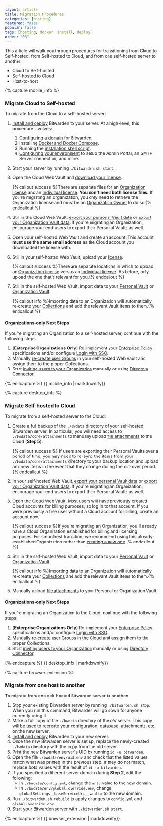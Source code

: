 ```yaml
---
layout: article
title: Migration Procedures
categories: [hosting]
featured: false
popular: false
tags: [hosting, docker, install, deploy]
order: "03"
---
```


This article will walk you through procedures for transitioning from Cloud to Self-hosted, from Self-hosted to Cloud, and from one self-hosted server to another:

<ul class="nav nav-tabs" id="myTab" role="tablist">
  <li class="nav-item" role="presentation">
    <a class="nav-link active" id="mobtab" data-target="#mobile" role="tab" aria-controls="mobile" aria-selected="false">Cloud to Self-hosted</a>
  </li>
  <li class="nav-item" role="presentation">
    <a class="nav-link" id="desktab" data-target="#desktop" role="tab" aria-controls="desktop" aria-selected="false">Self-hosted to Cloud</a>
  </li>
  <li class="nav-item" role="presentation">
    <a class="nav-link" id="betab" data-target="#browserextension" role="tab" aria-controls="browserextension" aria-selected="false">Host-to-host</a>
  </li>
</ul>
<div class="tab-content" id="clientsContent">
  <div class="tab-pane show active" id="mobile" role="tabpanel" aria-labelledby="mobtab">
{% capture mobile_info %}

### Migrate Cloud to Self-hosted

To migrate from the Cloud to a self-hosted server:

1. [Install and deploy]({{site.baseurl}}/article/install-on-premise) Bitwarden to your server. At a high-level, this procedure involves:

   1. [Configuring a domain]({{site.baseurl}}/article/install-on-premise/#configure-your-domain) for Bitwarden.
   2. Installing [Docker and Docker Compose]({{site.baseurl}}/article/install-on-premise/#install-docker-and-docker-compose).
   3. Running the [installation shell script]({{site.baseurl}}/article/install-on-premise/#install-bitwarden).
   4. [Configuring your environment]({{site.baseurl}}/article/install-on-premise/#configure-your-environment) to setup the Admin Portal, an SMTP Server connection, and more.
2. Start your server by running `./bitwarden.sh start`.
3. Open the Cloud Web Vault and [download your license]({{site.baseurl}}/article/licensing-on-premise).

   {% callout success %}There are separate files for an [Organization license]({{site.baseurl}}/article/licensing-on-premise/#organization-license) and an [Individual license]({{site.baseurl}}/article/licensing-on-premise/#individual-license). **You don't need both license files.** If you're migrating an Organization, you only need to retrieve the Organization license and must be an [Organization Owner]({{site.baseurl}}/article/user-types-access-control/) to do so.{% endcallout %}
4. Still in the Cloud Web Vault, [export your personal Vault data]({{site.baseurl}}/article/export-your-data/#export-a-personal-vault) or [export your Organization Vault data]({{site.baseurl}}/article/export-your-data/#export-an-organization-vault). If you're migrating an Organization, encourage your end-users to export their Personal Vaults as well.
5. Open your self-hosted Web Vault and create an account. This account **must use the same email address** as the Cloud account you downloaded the license with.
5. Still in your self-hosted Web Vault, upload your [license]({{site.baseurl}}/article/licensing-on-premise).

   {% callout success %}There are separate locations in which to upload an [Organization license]({{site.baseurl}}/article/licensing-on-premise/#organization-license) versus an [Individual license]({{site.baseurl}}/article/licensing-on-premise/#individual-license). As before, only upload the one that's relevant for you.{% endcallout %}
6. Still in the self-hosted Web Vault, import data to your [Personal Vault]({{site.baseurl}}/article/import-your-data/) or [Organization Vault]({{site.baseurl}}/article/import-to-org/).

   {% callout info %}Importing data to an Organization will automatically re-create your [Collections]({{site.baseurl}}/article/about-collections/) and add the relevant Vault items to them.{% endcallout %}

#### Organizations-only Next Steps

If you're migrating an Organization to a self-hosted server, continue with the following steps:

1. (**Enterprise Organizations Only**) Re-implement your [Enterprise Policy]({{site.baseurl}}/article/policies) specifications and/or configure [Login with SSO]({{site.baseurl}}/article/about-sso/).
2. Manually [re-create user Groups]({{site.baseurl}}/article/about-groups/#create-a-group) in your self-hosted Web Vault and assign them to the proper Collections.
3. Start [inviting users to your Organization]({{site.baseurl}}/article/managing-users/#invite) manually or using [Directory Connector]({{site.baseurl}}/article/directory-sync).

{% endcapture %}
{{ mobile_info | markdownify}}
  </div>
  <div class="tab-pane" id="desktop" role="tabpanel" aria-labelledby="desktab">
{% capture desktop_info %}

### Migrate Self-hosted to Cloud

To migrate from a self-hosted server to the Cloud:

1. Create a full backup of the `./bwdata` directory of your self-hosted Bitwarden server. In particular, you will need access to `./bwdata/core/attachments` to manually upload [file attachments]({{site.baseurl}}/article/attachments/) to the Cloud (**Step 5**).

   {% callout success %} If users are exporting their Personal Vaults over a period of time, you may need to re-sync the items from your `./bwdata/core/attachments` directory to your backup location and upload any new items in the event that they change during the cut-over period.{% endcallout %}
2. In your self-hosted Web Vault, [export your personal Vault data]({{site.baseurl}}/article/export-your-data/#export-a-personal-vault) or [export your Organization Vault data]({{site.baseurl}}/article/export-your-data/#export-an-organization-vault). If you're migrating an Organization, encourage your end-users to export their Personal Vaults as well.
3. Open the Cloud Web Vault. Most users will have previously created Cloud accounts for billing purposes, so log in to that account. If you were previously a free user without a Cloud account for billing, create an account now.

   {% callout success %}If you're migrating an Organization, you'll already have a Cloud Organization established for billing and licensing purposes. For smoothest transition, we recommend using this already-established Organization rather than [creating a new one]({{site.baseurl}}/article/about-organizations/#create-an-organization).{% endcallout %}
4. Still in the self-hosted Web Vault, import data to your [Personal Vault]({{site.baseurl}}/article/import-your-data/) or [Organization Vault]({{site.baseurl}}/article/import-to-org/).

   {% callout info %}Importing data to an Organization will automatically re-create your [Collections]({{site.baseurl}}/article/about-collections/) and add the relevant Vault items to them.{% endcallout %}
5. Manually upload [file attachments]({{site.baseurl}}/article/attachments/) to your Personal or Organization Vault.

#### Organizations-only Next Steps

If you're migrating an Organization to the Cloud, continue with the following steps:

1. (**Enterprise Organizations Only**) Re-implement your [Enterprise Policy]({{site.baseurl}}/article/policies) specifications and/or configure [Login with SSO]({{site.baseurl}}/article/about-sso/).
2. Manually [re-create user Groups]({{site.baseurl}}/article/about-groups/#create-a-group) in the Cloud and assign them to the proper Collections.
3. Start [inviting users to your Organization]({{site.baseurl}}/article/managing-users/#invite) manually or using [Directory Connector]({{site.baseurl}}/article/directory-sync).

{% endcapture %}
{{ desktop_info | markdownify}}
  </div>
  <div class="tab-pane" id="browserextension" role="tabpanel" aria-labelledby="betab">
{% capture browser_extension %}

### Migrate from one host to another

To migrate from one self-hosted Bitwarden server to another:

1. Stop your existing Bitwarden server by running `./bitwarden.sh stop`. When you run this command, Bitwarden will go down for anyone currently using it.
2. Make a full copy of the `./bwdata` directory of the *old* server. This copy will be used to recreate your configuration, database, attachments, etc. on the new server.
3. [Install and deploy]({{site.baseurl}}/article/install-on-premise/) Bitwarden to your new server.
4. Once the new Bitwarden server is set up, replace the newly-created `./bwdata` directory with the copy from the old server.
5. Print the new Bitwarden server's UID by running `id -u bitwarden`.
6. Open the file `./bwdata/env/uid.env` and check that the listed values match what was printed in the previous step. If they do not match, replace *both* values with the result of `id -u bitwarden`.
7. If you specified a different server domain during **Step 2**, edit the following:
   - In `./bwdata/config.yml`, change the `url:` value to the new domain.
   - In `./bwdata/env/global.override.env`, change `globalSettings__baseServiceUri__vault=` to the new domain.
8. Run `./bitwarden.sh rebuild` to apply changes to `config.yml` and `global.override.env`.
9. Start your Bitwarden server with `./bitwarden.sh start`.

{% endcapture %}
{{ browser_extension | markdownify}}
  </div>
</div>
